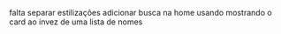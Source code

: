 
falta separar estilizações
adicionar busca  na home  usando mostrando o  card  ao invez  de uma lista de nomes
